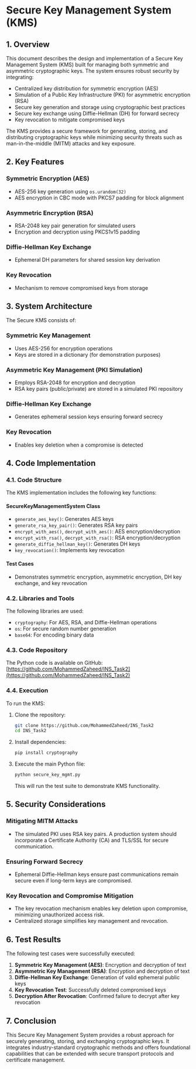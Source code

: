 # Secure Key Management System (KMS)

## 1. Overview
This document describes the design and implementation of a Secure Key Management System (KMS) built for managing both symmetric and asymmetric cryptographic keys. The system ensures robust security by integrating:

- Centralized key distribution for symmetric encryption (AES)
- Simulation of a Public Key Infrastructure (PKI) for asymmetric encryption (RSA)
- Secure key generation and storage using cryptographic best practices
- Secure key exchange using Diffie-Hellman (DH) for forward secrecy
- Key revocation to mitigate compromised keys

The KMS provides a secure framework for generating, storing, and distributing cryptographic keys while minimizing security threats such as man-in-the-middle (MITM) attacks and key exposure.

## 2. Key Features
### Symmetric Encryption (AES)
- AES-256 key generation using `os.urandom(32)`
- AES encryption in CBC mode with PKCS7 padding for block alignment

### Asymmetric Encryption (RSA)
- RSA-2048 key pair generation for simulated users
- Encryption and decryption using PKCS1v15 padding

### Diffie-Hellman Key Exchange
- Ephemeral DH parameters for shared session key derivation

### Key Revocation
- Mechanism to remove compromised keys from storage

## 3. System Architecture
The Secure KMS consists of:

### Symmetric Key Management
- Uses AES-256 for encryption operations
- Keys are stored in a dictionary (for demonstration purposes)

### Asymmetric Key Management (PKI Simulation)
- Employs RSA-2048 for encryption and decryption
- RSA key pairs (public/private) are stored in a simulated PKI repository

### Diffie-Hellman Key Exchange
- Generates ephemeral session keys ensuring forward secrecy

### Key Revocation
- Enables key deletion when a compromise is detected

## 4. Code Implementation
### 4.1. Code Structure
The KMS implementation includes the following key functions:

#### SecureKeyManagementSystem Class
- `generate_aes_key()`: Generates AES keys
- `generate_rsa_key_pair()`: Generates RSA key pairs
- `encrypt_with_aes()`, `decrypt_with_aes()`: AES encryption/decryption
- `encrypt_with_rsa()`, `decrypt_with_rsa()`: RSA encryption/decryption
- `generate_diffie_hellman_key()`: Generates DH keys
- `key_revocation()`: Implements key revocation

#### Test Cases
- Demonstrates symmetric encryption, asymmetric encryption, DH key exchange, and key revocation

### 4.2. Libraries and Tools
The following libraries are used:
- `cryptography`: For AES, RSA, and Diffie-Hellman operations
- `os`: For secure random number generation
- `base64`: For encoding binary data

### 4.3. Code Repository
The Python code is available on GitHub: [https://github.com/MohammedZaheed/INS_Task2](https://github.com/MohammedZaheed/INS_Task2)

### 4.4. Execution
To run the KMS:

1. Clone the repository:
   ```sh
   git clone https://github.com/MohammedZaheed/INS_Task2
   cd INS_Task2
   ```
2. Install dependencies:
   ```sh
   pip install cryptography
   ```
3. Execute the main Python file:
   ```sh
   python secure_key_mgmt.py
   ```
   This will run the test suite to demonstrate KMS functionality.

## 5. Security Considerations
### Mitigating MITM Attacks
- The simulated PKI uses RSA key pairs. A production system should incorporate a Certificate Authority (CA) and TLS/SSL for secure communication.

### Ensuring Forward Secrecy
- Ephemeral Diffie-Hellman keys ensure past communications remain secure even if long-term keys are compromised.

### Key Revocation and Compromise Mitigation
- The key revocation mechanism enables key deletion upon compromise, minimizing unauthorized access risk.
- Centralized storage simplifies key management and revocation.

## 6. Test Results
The following test cases were successfully executed:

1. **Symmetric Key Management (AES)**: Encryption and decryption of text
2. **Asymmetric Key Management (RSA)**: Encryption and decryption of text
3. **Diffie-Hellman Key Exchange**: Generation of valid ephemeral public keys
4. **Key Revocation Test**: Successfully deleted compromised keys
5. **Decryption After Revocation**: Confirmed failure to decrypt after key revocation

## 7. Conclusion
This Secure Key Management System provides a robust approach for securely generating, storing, and exchanging cryptographic keys. It integrates industry-standard cryptographic methods and offers foundational capabilities that can be extended with secure transport protocols and certificate management.

